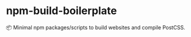 # npm-build-boilerplate
:package: Minimal npm packages/scripts to build websites and compile PostCSS.
